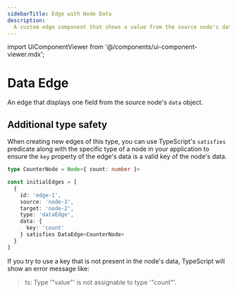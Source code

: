 ```yaml
---
sidebarTitle: Edge with Node Data
description:
  A custom edge component that shows a value from the source node's data.
---
```


import UiComponentViewer from '@/components/ui-component-viewer.mdx';

# Data Edge

An edge that displays one field from the source node's `data` object.

<UiComponentViewer id="data-edge" />

## Additional type safety

When creating new edges of this type, you can use TypeScript's `satisfies`
predicate along with the specific type of a node in your application to ensure
the `key` property of the edge's data is a valid key of the node's data.

```ts
type CounterNode = Node<{ count: number }>

const initialEdges = [
  {
    id: 'edge-1',
    source: 'node-1',
    target: 'node-2',
    type: 'dataEdge',
    data: {
      key: 'count'
    } satisfies DataEdge<CounterNode>
  }
]
```

If you try to use a key that is not present in the node's data, TypeScript will
show an error message like:

> ts: Type '"value"' is not assignable to type '"count"'.
